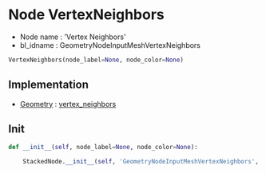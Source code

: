 # Node VertexNeighbors

- Node name : 'Vertex Neighbors'
- bl_idname : GeometryNodeInputMeshVertexNeighbors


``` python
VertexNeighbors(node_label=None, node_color=None)
```
## Implementation

- [Geometry](/docs/GeoNodes/Geometry.md) : [vertex_neighbors](/docs/GeoNodes/Geometry.md#vertex_neighbors)

## Init

``` python
def __init__(self, node_label=None, node_color=None):

    StackedNode.__init__(self, 'GeometryNodeInputMeshVertexNeighbors', node_label=node_label, node_color=node_color)
```
